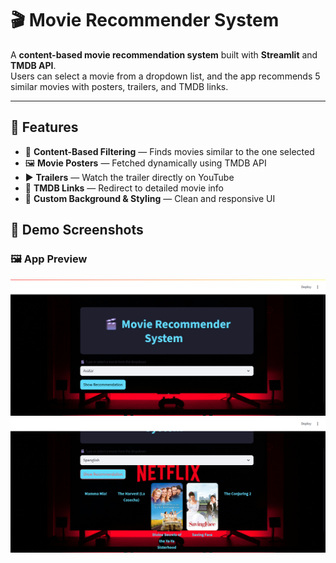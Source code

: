 # 🎬 Movie Recommender System

A **content-based movie recommendation system** built with **Streamlit** and **TMDB API**.  
Users can select a movie from a dropdown list, and the app recommends 5 similar movies with posters, trailers, and TMDB links.

---

## 🚀 Features
- 🎯 **Content-Based Filtering** — Finds movies similar to the one selected
- 🖼️ **Movie Posters** — Fetched dynamically using TMDB API
- ▶️ **Trailers** — Watch the trailer directly on YouTube
- 🔗 **TMDB Links** — Redirect to detailed movie info
- 🎨 **Custom Background & Styling** — Clean and responsive UI
## 📸 Demo Screenshots

### 🖼️ App Preview
![Screenshot 1](Screenshot%20(1440).png)
![Screenshot 2](Screenshot%20(1441).png)

